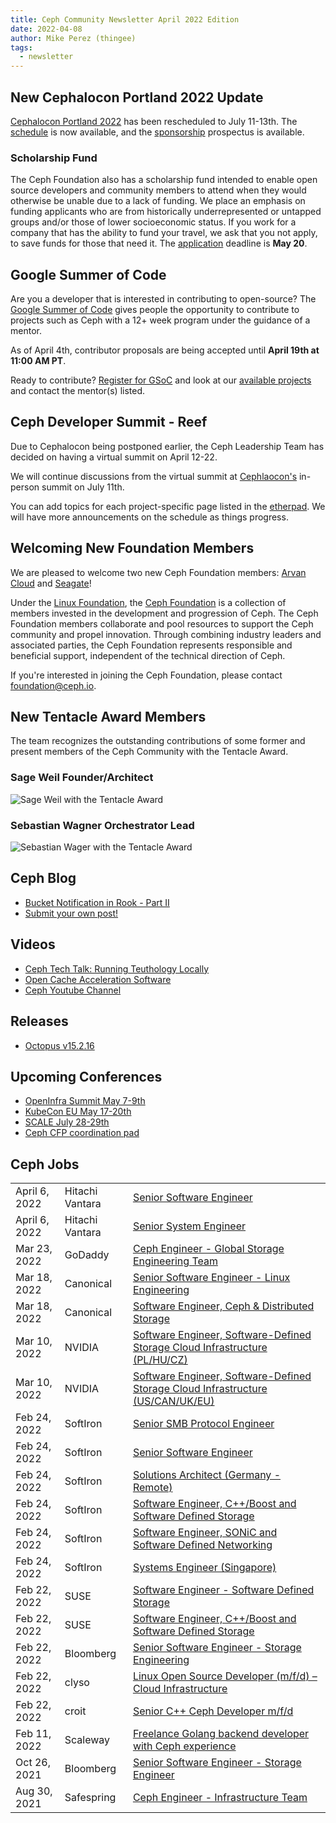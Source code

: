 ```yaml
---
title: Ceph Community Newsletter April 2022 Edition
date: 2022-04-08
author: Mike Perez (thingee)
tags:
  - newsletter
---
```


## New Cephalocon Portland 2022 Update

[Cephalocon Portland
2022](https://events.linuxfoundation.org/cephalocon/) has been rescheduled to
July 11-13th. The
[schedule](https://events.linuxfoundation.org/cephalocon/program/schedule/) is
now available, and the
[sponsorship](https://events.linuxfoundation.org/cephalocon/sponsor/)
prospectus is available.

### Scholarship Fund

The Ceph Foundation also has a scholarship fund intended to enable open source
developers and community members to attend when they would otherwise be unable
due to a lack of funding. We place an emphasis on funding applicants who are
from historically underrepresented or untapped groups and/or those of lower
socioeconomic status. If you work for a company that has the ability to fund
your travel, we ask that you not apply, to save funds for those that need it.
The
[application](https://events.linuxfoundation.org/cephalocon/attend/scholarships/)
deadline is **May 20**.

## Google Summer of Code

Are you a developer that is interested in contributing to open-source? The
[Google Summer of Code](https://summerofcode.withgoogle.com/) gives people the
opportunity to contribute to projects such as Ceph with a 12+ week program
under the guidance of a mentor.

As of April 4th, contributor proposals are being accepted until **April 19th at
11:00 AM PT**.

Ready to contribute? [Register for
GSoC](https://summerofcode.withgoogle.com/register/contributor) and look at our
[available projects](https://ceph.io/en/developers/google-summer-of-code/) and
contact the mentor(s) listed.

## Ceph Developer Summit - Reef

Due to Cephalocon being postponed earlier, the Ceph Leadership Team has decided
on having a virtual summit on April 12-22.

We will continue discussions from the virtual summit at
[Cephlaocon's](https://events.linuxfoundation.org/cephalocon/) in-person
summit on July 11th.

You can add topics for each
project-specific page listed in the
[etherpad](https://pad.ceph.com/p/cds-reef). We will have more announcements
on the schedule as things progress.

## Welcoming New Foundation Members

We are pleased to welcome two new Ceph Foundation members: [Arvan
Cloud](https://www.arvancloud.com) and [Seagate](https://seagate.com)!

Under the [Linux Foundation](https://linuxfoundation.org), the [Ceph
Foundation](https://ceph.io/en/foundation) is a collection of members invested
in the development and progression of Ceph. The Ceph Foundation members
collaborate and pool resources to support the Ceph community and propel
innovation. Through combining industry leaders and associated parties, the Ceph
Foundation represents responsible and beneficial support, independent of the
technical direction of Ceph.

If you're interested in joining the Ceph Foundation, please contact
[foundation@ceph.io](mailto:foundation@ceph.io).

## New Tentacle Award Members

The team recognizes the outstanding contributions of some former and present
members of the Ceph Community with the Tentacle Award.

### Sage Weil Founder/Architect

![Sage Weil with the Tentacle Award](/assets/bitmaps/tentacle-award-sage-weil.jpg)

### Sebastian Wagner Orchestrator Lead

![Sebastian Wager with the Tentacle
Award](/assets/bitmaps/tentacle-award-sebastian-wagner.jpg)

## Ceph Blog

- [Bucket Notification in Rook - Part
  II](https://ceph.io/en/news/blog/2022/bucket-notifications-with-knative-and-rook-on-minikube2/)
- [Submit your own post!](https://ceph.io/en/news/contribute)

## Videos

- [Ceph Tech Talk: Running Teuthology
  Locally](https://www.youtube.com/watch?v=wZHcg0oVzhY)
- [Open Cache Acceleration Software](https://www.youtube.com/watch?v=syq_LTg25T4)
- [Ceph Youtube Channel](https://www.youtube.com/channel/UCno-Fry25FJ7B4RycCxOtfw)

## Releases

- [Octopus
  v15.2.16](https://ceph.io/en/news/blog/2022/v15-2-16-octopus-released/)

## Upcoming Conferences

- [OpenInfra Summit May 7-9th](https://openinfra.dev/summit)
- [KubeCon EU May 17-20th](https://events.linuxfoundation.org/kubecon-cloudnativecon-europe)
- [SCALE July 28-29th](https://events.linuxfoundation.org/kubecon-cloudnativecon-europe)
- [Ceph CFP coordination pad](https://pad.ceph.com/p/cfp-coordination)

## Ceph Jobs

<table>
  <tr>
   <td>April 6, 2022
   </td>
   <td>Hitachi Vantara
   </td>
   <td><a href="https://www.hitachivantara.com/en-us/company/careers/job-details.html#jobid=5920086002">Senior Software Engineer</a>
   </td>
  </tr>
  <tr>
   <td>April 6, 2022
   </td>
   <td>Hitachi Vantara
   </td>
   <td><a href="https://www.hitachivantara.com/en-us/company/careers/job-details.html#jobid=5915838002">Senior System Engineer</a>
   </td>
  </tr>
  <tr>
   <td>Mar 23, 2022
   </td>
   <td>GoDaddy
   </td>
   <td><a href="https://careers.godaddy.com/job/united-kingdom/ceph-engineer/7795/25788976256">Ceph Engineer - Global Storage Engineering Team</a>
   </td>
  </tr>
  <tr>
   <td>Mar 18, 2022
   </td>
   <td>Canonical
   </td>
   <td><a href="https://canonical.com/careers/3326693/linux-engineering-open-source-remote">Senior Software Engineer - Linux Engineering</a>
   </td>
  </tr>
  <tr>
   <td>Mar 18, 2022
   </td>
   <td>Canonical
   </td>
   <td><a href="https://canonical.com/careers/1861978/software-engineer-ceph-and-distributed-storage-remote">Software Engineer, Ceph & Distributed Storage</a>
   </td>
  </tr>
  <tr>
   <td>Mar 10, 2022
   </td>
   <td>NVIDIA
   </td>
   <td><a href="https://nvidia.wd5.myworkdayjobs.com/NVIDIAExternalCareerSite/job/Poland-Remote/Software-Engineer--Storage-Cloud-Infrastructure_JR1954623">Software Engineer, Software-Defined Storage Cloud Infrastructure (PL/HU/CZ)</a>
   </td>
  </tr>
  <tr>
   <td>Mar 10, 2022
   </td>
   <td>NVIDIA
   </td>
   <td><a href="https://nvidia.wd5.myworkdayjobs.com/NVIDIAExternalCareerSite/job/US-NC-Remote/Software-Engineer--Software-Defined-Storage-Cloud-Infrastructure_JR1954616">Software Engineer, Software-Defined Storage Cloud Infrastructure (US/CAN/UK/EU)</a>
   </td>
  </tr>
  <tr>
   <td>Feb 24, 2022
   </td>
   <td>SoftIron
   </td>
   <td><a href="https://softiron.bamboohr.com/jobs/view.php?id=75&source=aWQ9MTU%3D">Senior SMB Protocol Engineer</a>
   </td>
  </tr>
  <tr>
   <td>Feb 24, 2022
   </td>
   <td>SoftIron
   </td>
   <td><a href="https://softiron.bamboohr.com/jobs/view.php?id=76&source=aWQ9MTU%3D">Senior Software Engineer</a>
   </td>
  </tr>
  <tr>
   <td>Feb 24, 2022
   </td>
   <td>SoftIron
   </td>
   <td><a href="https://softiron.bamboohr.com/jobs/view.php?id=70&source=aWQ9MTU%3D">Solutions Architect (Germany - Remote)</a>
   </td>
  </tr>
  <tr>
   <td>Feb 24, 2022
   </td>
   <td>SoftIron
   </td>
   <td><a href="https://softiron.bamboohr.com/jobs/view.php?id=69&source=aWQ9MTU%3D">Software Engineer, C++/Boost and Software Defined Storage</a>
   </td>
  </tr>
  <tr>
   <td>Feb 24, 2022
   </td>
   <td>SoftIron
   </td>
   <td><a href="https://softiron.bamboohr.com/jobs/view.php?id=68&source=aWQ9MTU%3D">Software Engineer, SONiC and Software Defined Networking</a>
   </td>
  </tr>
  <tr>
   <td>Feb 24, 2022
   </td>
   <td>SoftIron
   </td>
   <td><a href="https://softiron.bamboohr.com/jobs/view.php?id=59&source=aWQ9MTU%3D">Systems Engineer (Singapore)</a>
   </td>
  </tr>
  <tr>
   <td>Feb 22, 2022
   </td>
   <td>SUSE
   </td>
   <td><a href="https://jobs.suse.com/us/en/job/71002781/Software-Engineer-Software-Defined-Storage">Software Engineer - Software Defined Storage</a>
   </td>
  </tr>
  <tr>
   <td>Feb 22, 2022
   </td>
   <td>SUSE
   </td>
   <td><a href="https://jobs.suse.com/us/en/job/71002781/Software-Engineer-Software-Defined-Storage">Software Engineer, C++/Boost and Software Defined Storage</a>
   </td>
  </tr>
  <tr>
   <td>Feb 22, 2022
   </td>
   <td>Bloomberg
   </td>
   <td><a href="https://careers.bloomberg.com/job/detail/81144?qe=Senior+Software+Engineer+-+Storage+Engineering">Senior Software Engineer - Storage Engineering</a>
   </td>
  </tr>
  <tr>
   <td>Feb 22, 2022
   </td>
   <td>clyso
   </td>
   <td><a href="https://www.clyso.com/en/linux-open-source-developer/">Linux Open Source Developer (m/f/d) – Cloud Infrastructure</a>
   </td>
  </tr>
  <tr>
   <td>Feb 22, 2022
   </td>
   <td>croit
   </td>
   <td><a href="https://www.croit.io/career/ceph-developer">Senior C++ Ceph Developer m/f/d</a>
   </td>
  </tr>
  <tr>
   <td>Feb 11, 2022
   </td>
   <td>Scaleway
   </td>
   <td><a href="https://scaleway-25152556.hubspotpagebuilder.eu/freelance-golang-ceph">Freelance Golang backend developer with Ceph experience</a>
   </td>
  </tr>
  <tr>
   <td>Oct 26, 2021
   </td>
   <td>Bloomberg
   </td>
   <td><a href="https://careers.bloomberg.com/job/detail/81144?qe=Senior+Software+Engineer+-+Storage+Engineering">Senior Software Engineer - Storage Engineer</a>
   </td>
  </tr>
  <tr>
   <td>Aug 30, 2021
   </td>
   <td>Safespring
   </td>
   <td><a href="https://www.safespring.com/career/ceph-engineer/">Ceph Engineer - Infrastructure Team</a>
   </td>
  </tr>
</table>
